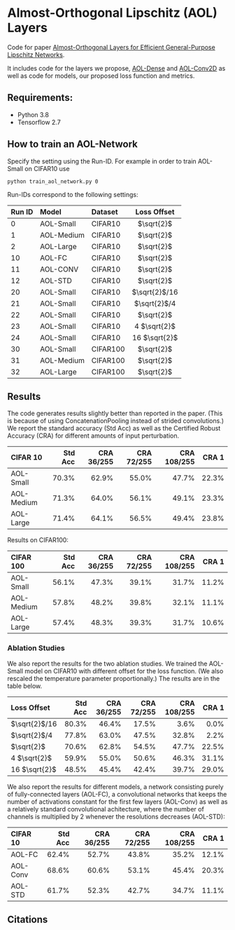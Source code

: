 
# Almost-Orthogonal Lipschitz (AOL) Layers

Code for paper 
[Almost-Orthogonal Layers for Efficient
General-Purpose Lipschitz Networks](). 
<!--- TODO: Add Link --->
It includes code for the layers we propose,
[AOL-Dense](src/framework/achitectures/layers/aol/aol_dense.py)
and
[AOL-Conv2D](src/framework/achitectures/layers/aol/aol_conv2d.py)
as well as code for models, our proposed loss function
and metrics.

## Requirements:
- Python 3.8
- Tensorflow 2.7

## How to train an AOL-Network
Specify the setting using the Run-ID.
For example in order to train AOL-Small on CIFAR10 use

    python train_aol_network.py 0

Run-IDs correspond to the following settings:

| Run ID | Model      | Dataset  |  Loss Offset   |
|:-------|:-----------|:---------|:--------------:|
| 0      | AOL-Small  | CIFAR10  |   $\sqrt{2}$   |
| 1      | AOL-Medium | CIFAR10  |   $\sqrt{2}$   |
| 2      | AOL-Large  | CIFAR10  |   $\sqrt{2}$   |
| 10     | AOL-FC     | CIFAR10  |   $\sqrt{2}$   |
| 11     | AOL-CONV   | CIFAR10  |   $\sqrt{2}$   |
| 12     | AOL-STD    | CIFAR10  |   $\sqrt{2}$   |
| 20     | AOL-Small  | CIFAR10  | $\sqrt{2}$/16  |
| 21     | AOL-Small  | CIFAR10  |  $\sqrt{2}$/4  |
| 22     | AOL-Small  | CIFAR10  |   $\sqrt{2}$   |
| 23     | AOL-Small  | CIFAR10  |  4 $\sqrt{2}$  |
| 24     | AOL-Small  | CIFAR10  | 16 $\sqrt{2}$  |
| 30     | AOL-Small  | CIFAR100 |   $\sqrt{2}$   |
| 31     | AOL-Medium | CIFAR100 |   $\sqrt{2}$   |
| 32     | AOL-Large  | CIFAR100 |   $\sqrt{2}$   |



## Results
The code generates results slightly better than reported in the paper.
(This is because of using ConcatenationPooling instead of strided convolutions.)
We report the standard accuracy (Std Acc) as well as the
Certified Robust Accuracy (CRA) for different amounts of input perturbation.

| CIFAR 10   |   Std Acc | CRA 36/255 | CRA 72/255 | CRA 108/255 | CRA 1 |
|:-----------|----------:|-----------:|-----------:|------------:|------:|
| AOL-Small  |     70.3% |      62.9% |      55.0% |       47.7% | 22.3% |
| AOL-Medium |     71.3% |      64.0% |      56.1% |       49.1% | 23.3% |
| AOL-Large  |     71.4% |      64.1% |      56.5% |       49.4% | 23.8% |

Results on CIFAR100:

| CIFAR 100  | Std Acc | CRA 36/255 | CRA 72/255 | CRA 108/255 | CRA 1 |
|:-----------|--------:|-----------:|-----------:|------------:|------:|
| AOL-Small  |   56.1% |      47.3% |      39.1% |       31.7% | 11.2% |
| AOL-Medium |   57.8% |      48.2% |      39.8% |       32.1% | 11.1% |
| AOL-Large  |   57.4% |      48.3% |      39.3% |       31.7% | 10.6% |

### Ablation Studies
We also report the results for the two ablation studies.
We trained the AOL-Small model on CIFAR10 with different
offset for the loss function. (We also rescaled the temperature
parameter proportionally.)
The results are in the table below.

| Loss Offset   | Std Acc | CRA 36/255 | CRA 72/255 | CRA 108/255 | CRA 1 |
|:--------------|--------:|-----------:|-----------:|------------:|------:|
| $\sqrt{2}$/16 |   80.3% |      46.4% |      17.5% |        3.6% |  0.0% |
| $\sqrt{2}$/4  |   77.8% |      63.0% |      47.5% |       32.8% |  2.2% |
| $\sqrt{2}$    |   70.6% |      62.8% |      54.5% |       47.7% | 22.5% |
| 4 $\sqrt{2}$  |   59.9% |      55.0% |      50.6% |       46.3% | 31.1% |
| 16 $\sqrt{2}$ |   48.5% |      45.4% |      42.4% |       39.7% | 29.0% |

We also report the results for different models,
a network consisting purely of fully-connected layers (AOL-FC),
a convolutional networks that keeps the number of activations
constant for the first few layers (AOL-Conv)
as well as a relatively standard convolutional achitecture,
where the number of channels is multiplied by 2 whenever the resolutions
decreases (AOL-STD):

| CIFAR 10 | Std Acc | CRA 36/255 | CRA 72/255 | CRA 108/255 | CRA 1 |
|:---------|--------:|-----------:|-----------:|------------:|------:|
| AOL-FC   |   62.4% |      52.7% |      43.8% |       35.2% | 12.1% |
| AOL-Conv |   68.6% |      60.6% |      53.1% |       45.4% | 20.3% |
| AOL-STD  |   61.7% |      52.3% |      42.7% |       34.7% | 11.1% |

## Citations



